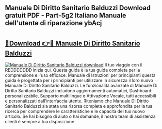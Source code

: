 ## Manuale Di Diritto Sanitario Balduzzi Download gratuit PDF - Part-5g2 Italiano Manuale dell'utente di riparazione ybAcj

# <h2><a href="http://dfcmjl.blite.top/?on=Manuale+Di+Diritto+Sanitario+Balduzzi">🔗Download 👉🔴 Manuale Di Diritto Sanitario Balduzzi</a></h2>

[![Manuale Di Diritto Sanitario Balduzzi download](https://i.imgur.com/lujVjoI.png)](http://dfcmjl.blite.top/?on=Manuale+Di+Diritto+Sanitario+Balduzzi)
Il tuo viaggio con il REDDDDDDD inizia qui. Questa guida è la tua guida completa per la comprensione e l'uso efficace. Manuale di Istruzioni per principianti questa guida è progettata per i principianti per utilizzare in sicurezza il loro nuovo Manuale Di Diritto Sanitario Balduzzi. Le funzionalità avanzate di Manuale Di Diritto Sanitario Balduzzi includono aggiornamenti automatici, Dashboard personalizzabile, Supporto multilingue e Attivazione Vocale, tutti accessibili e personalizzati dall'interfaccia utente. Riteniamo che Manuale Di Diritto Sanitario Balduzzi sia stata una risorsa completa e approfondita per la tua ricerca per comprendere le caratteristiche e le capacità del tuo nuovo articolo. Se hai bisogno di aiuto o hai domande, il nostro team di assistenza clienti è sempre a tua disposizione.
